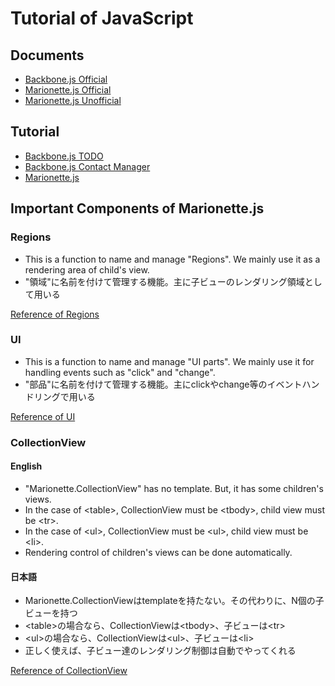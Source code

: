 # Tutorial of JavaScript

## Documents

* [Backbone.js Official](http://backbonejs.org/)
* [Marionette.js Official](http://marionettejs.com/)
* [Marionette.js Unofficial](https://marionette.gitbooks.io/marionette-guides/en/index.html)

## Tutorial

* [Backbone.js TODO](backbonejs.md)
* [Backbone.js Contact Manager](https://github.com/dmytroyarmak/backbone-contact-manager)
* [Marionette.js](http://todomvc.com/examples/backbone_marionette/)

## Important Components of Marionette.js

### Regions

* This is a function to name and manage "Regions". We mainly use it as a rendering area of child's view.
* "領域"に名前を付けて管理する機能。主に子ビューのレンダリング領域として用いる

[Reference of Regions](http://marionettejs.com/docs/v3.1.0/marionette.region.html)

### UI

* This is a function to name and manage "UI parts". We mainly use it for handling events such as "click" and "change".
* "部品"に名前を付けて管理する機能。主にclickやchange等のイベントハンドリングで用いる

[Reference of UI](http://marionettejs.com/docs/v3.1.0/marionette.view.html#defining-ui)

### CollectionView

#### English

* "Marionette.CollectionView" has no template. But, it has some children's views.
* In the case of \<table\>, CollectionView must be \<tbody\>, child view must be \<tr\>.
* In the case of \<ul\>, CollectionView must be \<ul\>, child view must be \<li\>.
* Rendering control of children's views can be done automatically.

#### 日本語

* Marionette.CollectionViewはtemplateを持たない。その代わりに、N個の子ビューを持つ
* \<table\>の場合なら、CollectionViewは\<tbody\>、子ビューは\<tr\>
* \<ul\>の場合なら、CollectionViewは\<ul\>、子ビューは\<li\>
* 正しく使えば、子ビュー達のレンダリング制御は自動でやってくれる

[Reference of CollectionView](http://marionettejs.com/docs/v3.1.0/marionette.collectionview.html)
